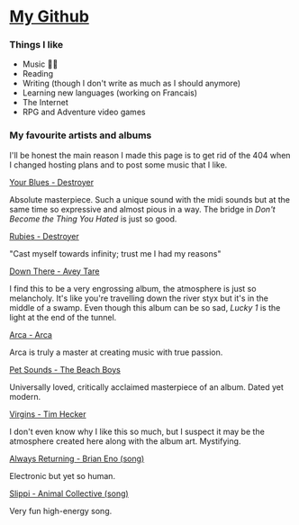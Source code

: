 # [My Github](https://github.com/kevinjstewart)

### Things I like

- Music 👌🏻
- Reading
- Writing (though I don't write as much as I should anymore)
- Learning new languages (working on Francais)
- The Internet
- RPG and Adventure video games

### My favourite artists and albums

I'll be honest the main reason I made this page is to get rid of the 404 when I changed hosting plans and to post some music that I like.

[Your Blues - Destroyer](https://open.spotify.com/album/2UsZRzjcrSpd5NyBdLoC4Y)

Absolute masterpiece. Such a unique sound with the midi sounds but at the same time so expressive and almost pious in a way. The bridge in *Don't Become the Thing You Hated* is just so good.

[Rubies - Destroyer](https://open.spotify.com/album/45xFWdfYE1s7zpenU78U0b)

"Cast myself towards infinity; trust me I had my reasons"

[Down There - Avey Tare](https://open.spotify.com/album/69P8hRo1OufYkvo67k9b39)

I find this to be a very engrossing album, the atmosphere is just so melancholy. It's like you're travelling down the river styx but it's in the middle of a swamp. Even though this album can be so sad, *Lucky 1* is the light at the end of the tunnel.

[Arca - Arca](https://open.spotify.com/album/1MQO4j8QExVgmnplbIodEU)

Arca is truly a master at creating music with true passion.

[Pet Sounds - The Beach Boys](https://open.spotify.com/album/1yMPDqzYuQ4TI10ICKlbzW)

Universally loved, critically acclaimed masterpiece of an album. Dated yet modern.

[Virgins - Tim Hecker](https://open.spotify.com/track/2tUg06jgbqtxJUbNAx23M4)

I don't even know why I like this so much, but I suspect it may be the atmosphere created here along with the album art. Mystifying.

[Always Returning - Brian Eno (song)](https://open.spotify.com/track/1ps5sx71OhHiBVmGiKQSne)

Electronic but yet so human.

[Slippi - Animal Collective (song)](https://open.spotify.com/track/5Gb60ANPHgzkZhU2HToLpd)

Very fun high-energy song.


